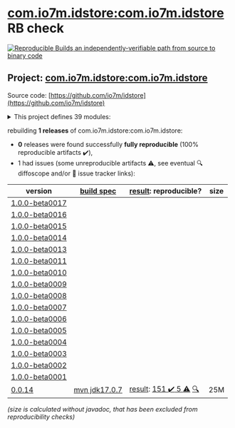 [com.io7m.idstore:com.io7m.idstore](https://central.sonatype.com/artifact/com.io7m.idstore/com.io7m.idstore/0.0.14/versions) RB check
=======

[![Reproducible Builds](https://reproducible-builds.org/images/logos/rb.svg) an independently-verifiable path from source to binary code](https://reproducible-builds.org/)

## Project: [com.io7m.idstore:com.io7m.idstore](https://central.sonatype.com/artifact/com.io7m.idstore/com.io7m.idstore/0.0.14/versions)

Source code: [https://github.com/io7m/idstore](https://github.com/io7m/idstore)

<details><summary>This project defines 39 modules:</summary>

* [com.io7m.idstore:com.io7m.idstore](https://central.sonatype.com/artifact/com.io7m.idstore/com.io7m.idstore/0.0.14)
* [com.io7m.idstore:com.io7m.idstore.admin_client](https://central.sonatype.com/artifact/com.io7m.idstore/com.io7m.idstore.admin_client/0.0.14)
* [com.io7m.idstore:com.io7m.idstore.admin_client.api](https://central.sonatype.com/artifact/com.io7m.idstore/com.io7m.idstore.admin_client.api/0.0.14)
* [com.io7m.idstore:com.io7m.idstore.database.api](https://central.sonatype.com/artifact/com.io7m.idstore/com.io7m.idstore.database.api/0.0.14)
* [com.io7m.idstore:com.io7m.idstore.database.postgres](https://central.sonatype.com/artifact/com.io7m.idstore/com.io7m.idstore.database.postgres/0.0.14)
* [com.io7m.idstore:com.io7m.idstore.documentation](https://central.sonatype.com/artifact/com.io7m.idstore/com.io7m.idstore.documentation/0.0.14)
* [com.io7m.idstore:com.io7m.idstore.error_codes](https://central.sonatype.com/artifact/com.io7m.idstore/com.io7m.idstore.error_codes/0.0.14)
* [com.io7m.idstore:com.io7m.idstore.model](https://central.sonatype.com/artifact/com.io7m.idstore/com.io7m.idstore.model/0.0.14)
* [com.io7m.idstore:com.io7m.idstore.protocol.admin](https://central.sonatype.com/artifact/com.io7m.idstore/com.io7m.idstore.protocol.admin/0.0.14)
* [com.io7m.idstore:com.io7m.idstore.protocol.admin.cb](https://central.sonatype.com/artifact/com.io7m.idstore/com.io7m.idstore.protocol.admin.cb/0.0.14)
* [com.io7m.idstore:com.io7m.idstore.protocol.api](https://central.sonatype.com/artifact/com.io7m.idstore/com.io7m.idstore.protocol.api/0.0.14)
* [com.io7m.idstore:com.io7m.idstore.protocol.user](https://central.sonatype.com/artifact/com.io7m.idstore/com.io7m.idstore.protocol.user/0.0.14)
* [com.io7m.idstore:com.io7m.idstore.protocol.user.cb](https://central.sonatype.com/artifact/com.io7m.idstore/com.io7m.idstore.protocol.user.cb/0.0.14)
* [com.io7m.idstore:com.io7m.idstore.server.admin_v1](https://central.sonatype.com/artifact/com.io7m.idstore/com.io7m.idstore.server.admin_v1/0.0.14)
* [com.io7m.idstore:com.io7m.idstore.server.api](https://central.sonatype.com/artifact/com.io7m.idstore/com.io7m.idstore.server.api/0.0.14)
* [com.io7m.idstore:com.io7m.idstore.server.controller](https://central.sonatype.com/artifact/com.io7m.idstore/com.io7m.idstore.server.controller/0.0.14)
* [com.io7m.idstore:com.io7m.idstore.server.http](https://central.sonatype.com/artifact/com.io7m.idstore/com.io7m.idstore.server.http/0.0.14)
* [com.io7m.idstore:com.io7m.idstore.server.main](https://central.sonatype.com/artifact/com.io7m.idstore/com.io7m.idstore.server.main/0.0.14)
* [com.io7m.idstore:com.io7m.idstore.server.security](https://central.sonatype.com/artifact/com.io7m.idstore/com.io7m.idstore.server.security/0.0.14)
* [com.io7m.idstore:com.io7m.idstore.server.service.branding](https://central.sonatype.com/artifact/com.io7m.idstore/com.io7m.idstore.server.service.branding/0.0.14)
* [com.io7m.idstore:com.io7m.idstore.server.service.clock](https://central.sonatype.com/artifact/com.io7m.idstore/com.io7m.idstore.server.service.clock/0.0.14)
* [com.io7m.idstore:com.io7m.idstore.server.service.configuration](https://central.sonatype.com/artifact/com.io7m.idstore/com.io7m.idstore.server.service.configuration/0.0.14)
* [com.io7m.idstore:com.io7m.idstore.server.service.mail](https://central.sonatype.com/artifact/com.io7m.idstore/com.io7m.idstore.server.service.mail/0.0.14)
* [com.io7m.idstore:com.io7m.idstore.server.service.maintenance](https://central.sonatype.com/artifact/com.io7m.idstore/com.io7m.idstore.server.service.maintenance/0.0.14)
* [com.io7m.idstore:com.io7m.idstore.server.service.ratelimit](https://central.sonatype.com/artifact/com.io7m.idstore/com.io7m.idstore.server.service.ratelimit/0.0.14)
* [com.io7m.idstore:com.io7m.idstore.server.service.reqlimit](https://central.sonatype.com/artifact/com.io7m.idstore/com.io7m.idstore.server.service.reqlimit/0.0.14)
* [com.io7m.idstore:com.io7m.idstore.server.service.sessions](https://central.sonatype.com/artifact/com.io7m.idstore/com.io7m.idstore.server.service.sessions/0.0.14)
* [com.io7m.idstore:com.io7m.idstore.server.service.telemetry.api](https://central.sonatype.com/artifact/com.io7m.idstore/com.io7m.idstore.server.service.telemetry.api/0.0.14)
* [com.io7m.idstore:com.io7m.idstore.server.service.telemetry.otp](https://central.sonatype.com/artifact/com.io7m.idstore/com.io7m.idstore.server.service.telemetry.otp/0.0.14)
* [com.io7m.idstore:com.io7m.idstore.server.service.templating](https://central.sonatype.com/artifact/com.io7m.idstore/com.io7m.idstore.server.service.templating/0.0.14)
* [com.io7m.idstore:com.io7m.idstore.server.service.verdant](https://central.sonatype.com/artifact/com.io7m.idstore/com.io7m.idstore.server.service.verdant/0.0.14)
* [com.io7m.idstore:com.io7m.idstore.server.user_v1](https://central.sonatype.com/artifact/com.io7m.idstore/com.io7m.idstore.server.user_v1/0.0.14)
* [com.io7m.idstore:com.io7m.idstore.server.user_view](https://central.sonatype.com/artifact/com.io7m.idstore/com.io7m.idstore.server.user_view/0.0.14)
* [com.io7m.idstore:com.io7m.idstore.server.vanilla](https://central.sonatype.com/artifact/com.io7m.idstore/com.io7m.idstore.server.vanilla/0.0.14)
* [com.io7m.idstore:com.io7m.idstore.tests](https://central.sonatype.com/artifact/com.io7m.idstore/com.io7m.idstore.tests/0.0.14)
* [com.io7m.idstore:com.io7m.idstore.tests.arbitraries](https://central.sonatype.com/artifact/com.io7m.idstore/com.io7m.idstore.tests.arbitraries/0.0.14)
* [com.io7m.idstore:com.io7m.idstore.tests.extensions](https://central.sonatype.com/artifact/com.io7m.idstore/com.io7m.idstore.tests.extensions/0.0.14)
* [com.io7m.idstore:com.io7m.idstore.user_client](https://central.sonatype.com/artifact/com.io7m.idstore/com.io7m.idstore.user_client/0.0.14)
* [com.io7m.idstore:com.io7m.idstore.user_client.api](https://central.sonatype.com/artifact/com.io7m.idstore/com.io7m.idstore.user_client.api/0.0.14)
</details>

rebuilding **1 releases** of com.io7m.idstore:com.io7m.idstore:
- **0** releases were found successfully **fully reproducible** (100% reproducible artifacts :heavy_check_mark:),
- 1 had issues (some unreproducible artifacts :warning:, see eventual :mag: diffoscope and/or :memo: issue tracker links):

| version | [build spec](/BUILDSPEC.md) | [result](https://reproducible-builds.org/docs/jvm/): reproducible? | size |
| -- | --------- | ------ | -- |
| [1.0.0-beta0017](https://central.sonatype.com/artifact/com.io7m.idstore/com.io7m.idstore/1.0.0-beta0017/pom) | | | |
| [1.0.0-beta0016](https://central.sonatype.com/artifact/com.io7m.idstore/com.io7m.idstore/1.0.0-beta0016/pom) | | | |
| [1.0.0-beta0015](https://central.sonatype.com/artifact/com.io7m.idstore/com.io7m.idstore/1.0.0-beta0015/pom) | | | |
| [1.0.0-beta0014](https://central.sonatype.com/artifact/com.io7m.idstore/com.io7m.idstore/1.0.0-beta0014/pom) | | | |
| [1.0.0-beta0013](https://central.sonatype.com/artifact/com.io7m.idstore/com.io7m.idstore/1.0.0-beta0013/pom) | | | |
| [1.0.0-beta0011](https://central.sonatype.com/artifact/com.io7m.idstore/com.io7m.idstore/1.0.0-beta0011/pom) | | | |
| [1.0.0-beta0010](https://central.sonatype.com/artifact/com.io7m.idstore/com.io7m.idstore/1.0.0-beta0010/pom) | | | |
| [1.0.0-beta0009](https://central.sonatype.com/artifact/com.io7m.idstore/com.io7m.idstore/1.0.0-beta0009/pom) | | | |
| [1.0.0-beta0008](https://central.sonatype.com/artifact/com.io7m.idstore/com.io7m.idstore/1.0.0-beta0008/pom) | | | |
| [1.0.0-beta0007](https://central.sonatype.com/artifact/com.io7m.idstore/com.io7m.idstore/1.0.0-beta0007/pom) | | | |
| [1.0.0-beta0006](https://central.sonatype.com/artifact/com.io7m.idstore/com.io7m.idstore/1.0.0-beta0006/pom) | | | |
| [1.0.0-beta0005](https://central.sonatype.com/artifact/com.io7m.idstore/com.io7m.idstore/1.0.0-beta0005/pom) | | | |
| [1.0.0-beta0004](https://central.sonatype.com/artifact/com.io7m.idstore/com.io7m.idstore/1.0.0-beta0004/pom) | | | |
| [1.0.0-beta0003](https://central.sonatype.com/artifact/com.io7m.idstore/com.io7m.idstore/1.0.0-beta0003/pom) | | | |
| [1.0.0-beta0002](https://central.sonatype.com/artifact/com.io7m.idstore/com.io7m.idstore/1.0.0-beta0002/pom) | | | |
| [1.0.0-beta0001](https://central.sonatype.com/artifact/com.io7m.idstore/com.io7m.idstore/1.0.0-beta0001/pom) | | | |
| [0.0.14](https://central.sonatype.com/artifact/com.io7m.idstore/com.io7m.idstore/0.0.14/pom) | [mvn jdk17.0.7](com.io7m.idstore-0.0.14.buildspec) | [result](com.io7m.idstore-0.0.14.buildinfo): [151 :heavy_check_mark:  5 :warning:](com.io7m.idstore-0.0.14.buildcompare) [:mag:](com.io7m.idstore-0.0.14.diffoscope) | 25M |

<i>(size is calculated without javadoc, that has been excluded from reproducibility checks)</i>
